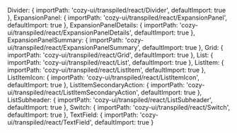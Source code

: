 Divider: { 
  importPath: 'cozy-ui/transpiled/react/Divider',
  defaultImport: true
},
ExpansionPanel: { 
  importPath: 'cozy-ui/transpiled/react/ExpansionPanel',
  defaultImport: true
},
ExpansionPanelDetails: { 
  importPath: 'cozy-ui/transpiled/react/ExpansionPanelDetails',
  defaultImport: true
},
ExpansionPanelSummary: { 
  importPath: 'cozy-ui/transpiled/react/ExpansionPanelSummary',
  defaultImport: true
},
Grid: { 
  importPath: 'cozy-ui/transpiled/react/Grid',
  defaultImport: true
},
List: { 
  importPath: 'cozy-ui/transpiled/react/List',
  defaultImport: true
},
ListItem: { 
  importPath: 'cozy-ui/transpiled/react/ListItem',
  defaultImport: true
},
ListItemIcon: { 
  importPath: 'cozy-ui/transpiled/react/ListItemIcon',
  defaultImport: true
},
ListItemSecondaryAction: { 
  importPath: 'cozy-ui/transpiled/react/ListItemSecondaryAction',
  defaultImport: true
},
ListSubheader: { 
  importPath: 'cozy-ui/transpiled/react/ListSubheader',
  defaultImport: true
},
Switch: { 
  importPath: 'cozy-ui/transpiled/react/Switch',
  defaultImport: true
},
TextField: { 
  importPath: 'cozy-ui/transpiled/react/TextField',
  defaultImport: true
}
